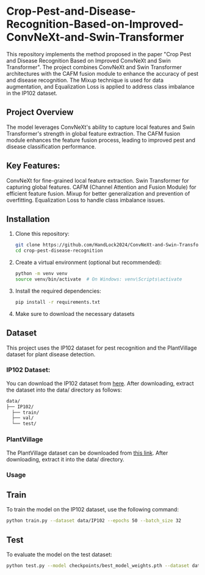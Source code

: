 # Crop-Pest-and-Disease-Recognition-Based-on-Improved-ConvNeXt-and-Swin-Transformer
This repository implements the method proposed in the paper "Crop Pest and Disease Recognition Based on Improved ConvNeXt and Swin Transformer". The project combines ConvNeXt and Swin Transformer architectures with the CAFM fusion module to enhance the accuracy of pest and disease recognition. The Mixup technique is used for data augmentation, and Equalization Loss is applied to address class imbalance in the IP102 dataset.
## Project Overview
The model leverages ConvNeXt's ability to capture local features and Swin Transformer's strength in global feature extraction. The CAFM fusion module enhances the feature fusion process, leading to improved pest and disease classification performance.
## Key Features:
ConvNeXt for fine-grained local feature extraction.
Swin Transformer for capturing global features.
CAFM (Channel Attention and Fusion Module) for efficient feature fusion.
Mixup for better generalization and prevention of overfitting.
Equalization Loss to handle class imbalance issues.
## Installation
1. Clone this repository:
   ```bash
   git clone https://github.com/HandLock2024/ConvNeXt-and-Swin-Transformer-with-CAFM.git
   cd crop-pest-disease-recognition
2. Create a virtual environment (optional but recommended):   
   ```bash
   python -m venv venv
   source venv/bin/activate  # On Windows: venv\Scripts\activate
3. Install the required dependencies:
   ```bash
   pip install -r requirements.txt
4. Make sure to download the necessary datasets
## Dataset
This project uses the IP102 dataset for pest recognition and the PlantVillage dataset for plant disease detection.
### IP102 Dataset:
You can download the IP102 dataset from [here](https://aistudio.baidu.com/datasetdetail/245442). After downloading, extract the dataset into the data/ directory as follows:
   ```bash
   data/
   ├── IP102/
     ├── train/
     ├── val/
     └── test/
  ```
### PlantVillage
The PlantVillage dataset can be downloaded from [this link](https://www.tensorflow.org/datasets/catalog/plant_village). After downloading, extract it into the data/ directory.
### Usage
## Train
To train the model on the IP102 dataset, use the following command:
  ```bash
  python train.py --dataset data/IP102 --epochs 50 --batch_size 32
  ```
## Test
To evaluate the model on the test dataset:
  ```bash
  python test.py --model checkpoints/best_model_weights.pth --dataset data/IP102/test
  ```






